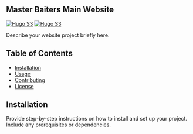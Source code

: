 ## Master Baiters  Main Website

[![Hugo S3](https://github.com/Midwest-Master-Baiters/website/actions/workflows/hugo.yml/badge.svg?branch=main)](https://github.com/Midwest-Master-Baiters/website/actions/workflows/hugo.yml)
[![Hugo S3](https://github.com/Midwest-Master-Baiters/website/actions/workflows/hugo.yml/badge.svg?branch=main&event=issues)](https://github.com/Midwest-Master-Baiters/website/actions/workflows/hugo.yml)


Describe your website project briefly here.

## Table of Contents

- [Installation](#installation)
- [Usage](#usage)
- [Contributing](#contributing)
- [License](#license)

## Installation

Provide step-by-step instructions on how to install and set up your project. Include any prerequisites or dependencies.


